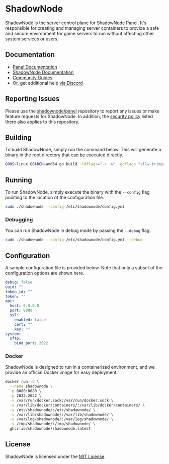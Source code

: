 # ShadowNode

ShadowNode is the server control plane for ShadowNode Panel. It's responsible for creating and managing server containers to provide a safe and secure environment for game servers to run without affecting other system services or users.

## Documentation

* [Panel Documentation](https://shadownode.io/panel/1.0/getting_started.html)
* [ShadowNode Documentation](https://shadownode.io/shadownode/1.0/installing.html)
* [Community Guides](https://shadownode.io/community/about.html)
* Or, get additional help [via Discord](https://discord.gg/shadownode)

## Reporting Issues

Please use the [shadownode/panel](https://github.com/shadownode/panel) repository to report any issues or make feature requests for ShadowNode. In addition, the [security policy](https://github.com/shadownode/panel/security/policy) listed there also applies to this repository.

## Building

To build ShadowNode, simply run the command below. This will generate a binary in the root directory that can be executed directly.

```bash
GOOS=linux GOARCH=amd64 go build -ldflags="-s -w" -gcflags "all=-trimpath=$(pwd)" -o shadownode -v shadownode.go
```

## Running

To run ShadowNode, simply execute the binary with the `--config` flag pointing to the location of the configuration file.

```bash
sudo ./shadownode --config /etc/shadownode/config.yml
```

### Debugging

You can run ShadowNode in debug mode by passing the `--debug` flag.

```bash
sudo ./shadownode --config /etc/shadownode/config.yml --debug
```

## Configuration

A sample configuration file is provided below. Note that only a subset of the configuration options are shown here.

```yaml
debug: false
uuid: ""
token_id: ""
token: ""
api:
  host: 0.0.0.0
  port: 8080
  ssl:
    enabled: false
    cert: ""
    key: ""
system:
  sftp:
    bind_port: 2022
```

### Docker

ShadowNode is designed to run in a containerized environment, and we provide an official Docker image for easy deployment.

```bash
docker run -d \
  --name shadownode \
  -p 8080:8080 \
  -p 2022:2022 \
  -v /var/run/docker.sock:/var/run/docker.sock \
  -v /var/lib/docker/containers/:/var/lib/docker/containers/ \
  -v /etc/shadownode/:/etc/shadownode/ \
  -v /var/lib/shadownode/:/var/lib/shadownode/ \
  -v /var/log/shadownode/:/var/log/shadownode/ \
  -v /tmp/shadownode/:/tmp/shadownode/ \
  ghcr.io/shadownode/shadownode:latest
```

## License

ShadowNode is licensed under the [MIT License](https://github.com/TheShadowVOX/shadownode/blob/develop/LICENSE).